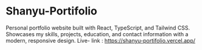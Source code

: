 # Shanyu-Portifolio
Personal portfolio website built with React, TypeScript, and Tailwind CSS. Showcases my skills, projects, education, and contact information with a modern, responsive design.
Live- link : https://shanyu-portifolio.vercel.app/
